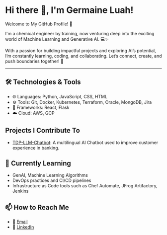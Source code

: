 # Hi there 👋, I'm Germaine Luah!

Welcome to My GitHub Profile! 👋

I'm a chemical engineer by training, now venturing deep into the exciting world of Machine Learning and Generative AI. 💻✨

With a passion for building impactful projects and exploring AI’s potential, I’m constantly learning, coding, and collaborating. Let’s connect, create, and push boundaries together! 🚀

---

## 🛠️ Technologies & Tools
- 🌐 Languages: Python, JavaScript, CSS, HTML
- ⚙️ Tools: Git, Docker, Kubernetes, Terraform, Oracle, MongoDB, Jira
- 🧪 Frameworks: React, Flask
- ☁️ Cloud: AWS, GCP

## Projects I Contribute To

- [TDP-LLM-Chatbot](https://github.com/KevinTan1203/TDP-LLM-Chatbot.git): A multilingual AI Chatbot used to improve customer experience in banking.

## 🌱 Currently Learning
- GenAI, Machine Learning Algorithms
- DevOps practices and CI/CD pipelines
- Infrastructure as Code tools such as Chef Automate, JFrog Artifactory, Jenkins 

## 📫 How to Reach Me
- 📧 [Email](germainelry@gmail.com)
- 💼 [LinkedIn](https://www.linkedin.com/in/germaineluah/)
<!---
germainelry/germainelry is a ✨ special ✨ repository because its `README.md` (this file) appears on your GitHub profile.
You can click the Preview link to take a look at your changes.
--->
